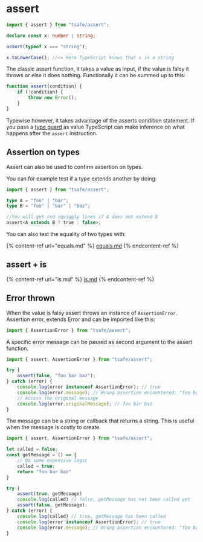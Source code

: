# assert

```typescript
import { assert } from "tsafe/assert";

declare const x: number | string;

assert(typeof x === "string");

x.toLowerCase(); //<= Here TypeScript knows that x is a string
```

The classic assert function, it takes a value as input, if the value is falsy it throws or else it does nothing. Functionally it can be summed up to this:

```typescript
function assert(condition) {
	if (!condition) {
		throw new Error();
	}
}
```

Typewise however, it takes advantage of the asserts condition statement. If you pass a [type guard](https://www.typescriptlang.org/docs/handbook/advanced-types.html#type-guards-and-differentiating-types) as value TypeScript can make inference on what happens after the `assert` instruction.

## Assertion on types

Assert can also be used to confirm assertion on types.

You can for example test if a type extends another by doing:

```typescript
import { assert } from "tsafe/assert";

type A = "foo" | "bar";
type B = "foo" | "bar" | "baz";

//You will get red squiggly lines if A does not extend B
assert<A extends B ? true : false>;
```

You can also test the equality of two types with:

{% content-ref url="equals.md" %}
[equals.md](equals.md)
{% endcontent-ref %}

## assert + is

{% content-ref url="is.md" %}
[is.md](is.md)
{% endcontent-ref %}

## Error thrown

When the value is falsy assert throws an instance of `AssertionError`. Assertion error, extends Error and can be imported like this:

```typescript
import { AssertionError } from "tsafe/assert";
```

A specific error message can be passed as second argument to the assert function.

```typescript
import { assert, AssertionError } from "tsafe/assert";

try {
	assert(false, "foo bar baz");
} catch (error) {
	console.log(error instanceof AssertionError); // true
	console.log(error.message); // Wrong assertion encountered: "foo bar baz"
	// Access the original message
	console.log(error.originalMessage); // foo bar baz
}
```

The message can be a string or callback that returns a string. This is useful when the message is costly to create.

```typescript
import { assert, AssertionError } from "tsafe/assert";

let called = false;
const getMessage = () => {
	// Do some expensive logic
	called = true;
	return "foo bar baz"
}

try {
	assert(true, getMessage)
	console.log(called) // false, getMessage has not been called yet
	assert(false, getMessage);
} catch (error) {
	console.log(called) // true, getMessage has been called
	console.log(error instanceof AssertionError); // true
	console.log(error.message); // Wrong assertion encountered: "foo bar baz"
}
```
